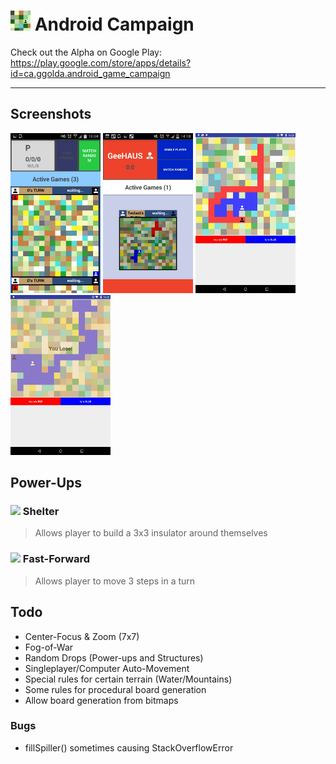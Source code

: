 # <img src="https://github.com/simplegr33n/android-game-assimilate/blob/master/screenshots/logos/logo1.jpg" width="32"> Android Campaign

Check out the Alpha on Google Play:
https://play.google.com/store/apps/details?id=ca.ggolda.android_game_campaign

<hr>

## Screenshots
<img src="https://github.com/simplegr33n/android-game-assimilate/blob/master/screenshots/phone0003.jpg" width="144">
<img src="https://github.com/simplegr33n/android-game-assimilate/blob/master/screenshots/phone0007.jpg" width="144">
<img src="https://github.com/simplegr33n/android-game-assimilate/blob/master/screenshots/tablet0008.jpg" width="160">
<img src="https://github.com/simplegr33n/android-game-assimilate/blob/master/screenshots/tablet0007.jpg" width="160">

## Power-Ups
### <img src="https://github.com/simplegr33n/android-game-campaign/blob/master/app/src/main/res/drawable/free_shelter.png" width="32"> Shelter
> Allows player to build a 3x3 insulator around themselves

### <img src="https://github.com/simplegr33n/android-game-campaign/blob/master/app/src/main/res/drawable/free_fastforward.png" width="32"> Fast-Forward
> Allows player to move 3 steps in a turn

## Todo
* Center-Focus & Zoom (7x7) 
* Fog-of-War
* Random Drops (Power-ups and Structures)
* Singleplayer/Computer Auto-Movement
* Special rules for certain terrain (Water/Mountains)
* Some rules for procedural board generation
* Allow board generation from bitmaps

### Bugs
* fillSpiller() sometimes causing StackOverflowError





